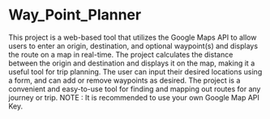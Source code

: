 # Way_Point_Planner
This project is a web-based tool that utilizes the Google Maps API to allow users to enter an origin, destination, and optional waypoint(s) and displays the route on a map in real-time. 
The project calculates the distance between the origin and destination and displays it on the map, making it a useful tool for trip planning. 
The user can input their desired locations using a form, and can add or remove waypoints as desired. 
The project is a convenient and easy-to-use tool for finding and mapping out routes for any journey or trip.
NOTE : It is recommended to use your own Google Map API Key.
